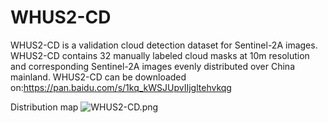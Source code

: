 # WHUS2-CD
WHUS2-CD is a validation cloud detection dataset for Sentinel-2A images.
WHUS2-CD contains 32 manually labeled cloud masks at 10m resolution and corresponding Sentinel-2A images evenly distributed over China mainland.
WHUS2-CD can be downloaded on:https://pan.baidu.com/s/1kq_kWSJUpvIIjgltehvkqg

Distribution map
![WHUS2-CD.png](https://i.loli.net/2020/12/23/oFwetDZCIrVxcUL.png)

